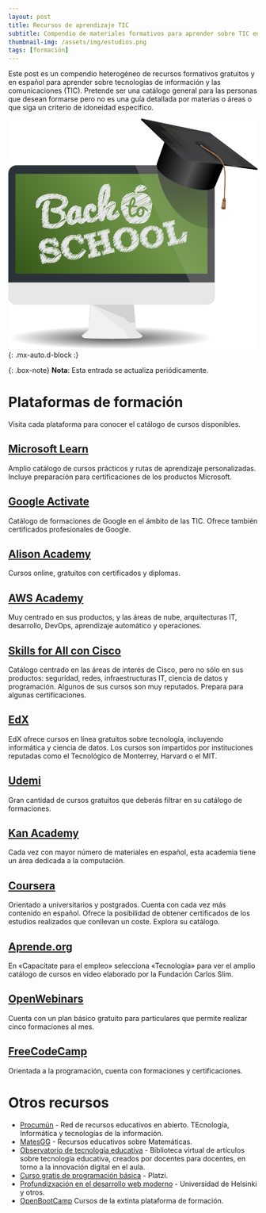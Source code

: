 ```yaml
---
layout: post
title: Recursos de aprendizaje TIC
subtitle: Compendio de materiales formativos para aprender sobre TIC en español
thumbnail-img: /assets/img/estudios.png
tags: [formación]
---
```


Este post es un compendio heterogéneo de recursos formativos gratuitos y en español para aprender sobre tecnologías de información y las comunicaciones (TIC). Pretende ser una catálogo general para las personas que desean formarse pero no es una guía detallada por materias o áreas o que siga un criterio de idoneidad específico.

![Publicaciones](/assets/img/estudios.png){: .mx-auto.d-block :}

{: .box-note}
**Nota**: Esta entrada se actualiza periódicamente.

# Plataformas de formación

Visita cada plataforma para conocer el catálogo de cursos disponibles.

## [Microsoft Learn](https://learn.microsoft.com/es-es/)

Amplio catálogo de cursos prácticos y rutas de aprendizaje personalizadas. Incluye preparación para certificaciones de los productos Microsoft.

## [Google Activate](https://grow.google/intl/es/courses-and-tools/)

Catálogo de formaciones de Google en el ámbito de las TIC. Ofrece también certificados profesionales de Google.

## [Alison Academy](https://alison.com/es/cursos/it)

Cursos online, gratuitos con certificados y diplomas.

## [AWS Academy](https://aws.amazon.com/es/training/awsacademy/)

Muy centrado en sus productos, y las áreas de nube, arquitecturas IT, desarrollo, DevOps, aprendizaje automático y operaciones.

## [Skills for All con Cisco](https://skillsforall.com/es/)

Catálogo centrado en las áreas de interés de Cisco, pero no sólo en sus productos: seguridad, redes, infraestructuras IT, ciencia de datos y programación. Algunos de sus cursos son muy reputados. Prepara para algunas certificaciones.

## [EdX](https://www.edx.org/es)

EdX ofrece cursos en línea gratuitos sobre tecnología, incluyendo informática y ciencia de datos. Los cursos son impartidos por instituciones reputadas como el Tecnológico de Monterrey, Harvard o el MIT.

## [Udemi](https://www.udemy.com/)

Gran cantidad de cursos gratuitos que deberás filtrar en su catálogo de formaciones.

## [Kan Academy](https://es.khanacademy.org/computing)

Cada vez con mayor número de materiales en español, esta academia tiene un área dedicada a la computación.

## [Coursera](https://www.coursera.org/browse)

Orientado a universitarios y postgrados. Cuenta con cada vez más contenido en español. Ofrece la posibilidad de obtener certificados de los estudios realizados que conllevan un coste. Explora su catálogo.

## [Aprende.org](https://aprende.org/listado-cursos)

En «Capacítate para el empleo» selecciona «Tecnología» para ver el amplio catálogo de cursos en video elaborado por la Fundación Carlos Slim.

## [OpenWebinars](https://openwebinars.net/cursos/)

Cuenta con un plan básico gratuito para particulares que permite realizar cinco formaciones al mes.

## [FreeCodeCamp](https://www.freecodecamp.org/espanol/)

Orientada a la programación, cuenta con formaciones y certificaciones.

# Otros recursos

* [Procumún](https://procomun.intef.es/search-full?f%5B0%5D=knowledgearea_keyword%3AInform%C3%A1tica%20y%20Tecnolog%C3%ADas%20de%20la%20Informaci%C3%B3n&f%5B1%5D=knowledgearea_keyword%3ATecnolog%C3%ADas) - Red de recursos educativos en abierto. TEcnología, Informática y tecnologías de la información.
* [MatesGG](https://intef.es/recursos-educativos/matesgg/) - Recursos educativos sobre Matemáticas.
* [Observatorio de tecnología educativa](https://intef.es/recursos-educativos/observatorio-de-tecnologia-educativa/) - Biblioteca virtual de artículos sobre tecnología educativa, creados por docentes para docentes, en torno a la innovación digital en el aula.
* [Curso gratis de programación básica](https://platzi.com/cursos/programacion-basica/) - Platzi.
* [Profundizxación en el desarrollo web moderno](https://fullstackopen.com/es/) - Universidad de Helsinki y otros.
* [OpenBootCamp](https://www.youtube.com/@OpenBootcamp/playlists) Cursos de la extinta plataforma de formación.
